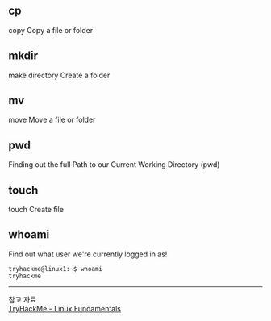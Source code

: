 
## cp
copy	Copy a file or folder   

## mkdir
make directory	Create a folder   

## mv
move	Move a file or folder     

## pwd
Finding out the full Path to our Current Working Directory (pwd)


## touch	
touch	Create file   


## whoami	
Find out what user we're currently logged in as!
```
tryhackme@linux1:~$ whoami
tryhackme
```

---
참고 자료   
[TryHackMe - Linux Fundamentals](https://tryhackme.com/module/linux-fundamentals)


